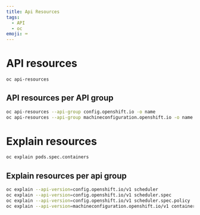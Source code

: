 ```yaml
---
title: Api Resources
tags:
  - API
  - oc
emoji: ⌨️
---
```


# API resources

```sh
oc api-resources
```

## API resources per API group

```sh
oc api-resources --api-group config.openshift.io -o name
oc api-resources --api-group machineconfiguration.openshift.io -o name
```

# Explain resources

```sh
oc explain pods.spec.containers
```

## Explain resources per api group

```sh
oc explain --api-version=config.openshift.io/v1 scheduler
oc explain --api-version=config.openshift.io/v1 scheduler.spec
oc explain --api-version=config.openshift.io/v1 scheduler.spec.policy
oc explain --api-version=machineconfiguration.openshift.io/v1 containerruntimeconfigs
```
